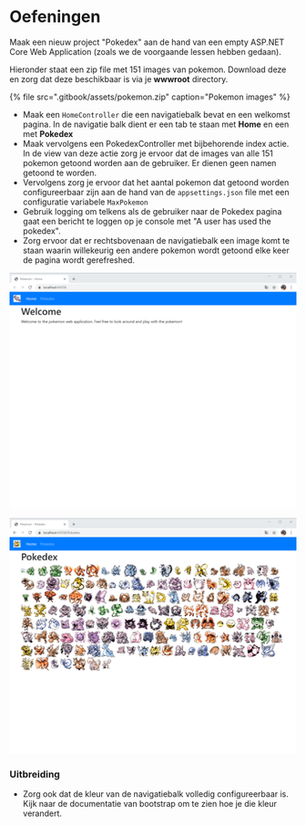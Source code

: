# Oefeningen

Maak een nieuw project "Pokedex" aan de hand van een empty ASP.NET Core Web Application \(zoals we de voorgaande lessen hebben gedaan\).

Hieronder staat een zip file met 151 images van pokemon. Download deze en zorg dat deze beschikbaar is via je **wwwroot** directory.

{% file src=".gitbook/assets/pokemon.zip" caption="Pokemon images" %}

* Maak een `HomeController` die een navigatiebalk bevat en een welkomst pagina. In de navigatie balk dient er een tab te staan met **Home** en een met **Pokedex**
* Maak vervolgens een PokedexController met bijbehorende index actie. In de view van deze actie zorg je ervoor dat de images van alle 151 pokemon getoond worden aan de gebruiker. Er dienen geen namen getoond te worden.
* Vervolgens zorg je ervoor dat het aantal pokemon dat getoond worden configureerbaar zijn aan de hand van de `appsettings.json` file met een configuratie variabele `MaxPokemon`
* Gebruik logging om telkens als de gebruiker naar de Pokedex pagina gaat een bericht te loggen op je console met "A user has used the pokedex".
* Zorg ervoor dat er rechtsbovenaan de navigatiebalk een image komt te staan waarin willekeurig een andere pokemon wordt getoond elke keer de pagina wordt gerefreshed.

![](.gitbook/assets/image%20%2847%29.png)

![](.gitbook/assets/image%20%2848%29.png)

### Uitbreiding

* Zorg ook dat de kleur van de navigatiebalk volledig configureerbaar is. Kijk naar de documentatie van bootstrap om te zien hoe je die kleur verandert.



